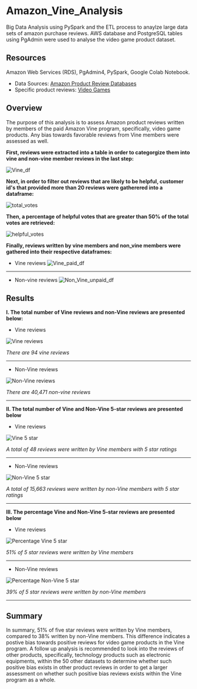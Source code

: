 # Amazon_Vine_Analysis
Big Data Analysis using PySpark and the ETL process to anaylze large data sets of amazon purchase reviews. AWS database and PostgreSQL tables using PgAdmin were used to analyse the video game product dataset. 

## Resources 
Amazon Web Services (RDS), PgAdmin4, PySpark, Google Colab Notebook.
* Data Sources: [Amazon Product Review Databases](https://s3.amazonaws.com/amazon-reviews-pds/tsv/index.txt)
* Specific product reviews: [Video Games](https://s3.amazonaws.com/amazon-reviews-pds/tsv/amazon_reviews_us_Video_Games_v1_00.tsv.gz)

## Overview
The purpose of this analysis is to assess Amazon product reviews written by members of the paid Amazon Vine program, specifically, video game products. Any bias towards favorable reviews from Vine members were assessed as well.

**First, reviews were extracted into a table in order to categorgize them into vine and non-vine member reviews in the last step:**

![Vine_df](https://github.com/jwhberrios/Amazon_Vine_Analysis/blob/main/Images/Vine_df.png)

**Next, in order to filter out reviews that are likely to be helpful, customer id's that provided more than 20 reviews were gatherered into a dataframe:**

![total_votes](https://github.com/jwhberrios/Amazon_Vine_Analysis/blob/main/Images/total_votes_helpful_df.png)

**Then, a percentage of helpful votes that are greater than 50% of the total votes are retrieved:**

![helpful_votes](https://github.com/jwhberrios/Amazon_Vine_Analysis/blob/main/Images/helpful_votes.png)

**Finally, reviews written by vine members and non_vine members were gathered into their respective dataframes:**

* Vine reviews
![Vine_paid_df](https://github.com/jwhberrios/Amazon_Vine_Analysis/blob/main/Images/Vine_paid_df.png)

-----------

* Non-vine reviews
![Non_Vine_unpaid_df](https://github.com/jwhberrios/Amazon_Vine_Analysis/blob/main/Images/Non_vine_reviews_df.png)

## Results


**I. The total number of Vine reviews and non-Vine reviews are presented below:**
* Vine reviews

![Vine reviews](https://github.com/jwhberrios/Amazon_Vine_Analysis/blob/main/Images/Vine_reviews.png)

*There are 94 vine reviews*

--------------

* Non-Vine reviews

![Non-Vine reviews](https://github.com/jwhberrios/Amazon_Vine_Analysis/blob/main/Images/Non_vine_reviews.png)

*There are 40,471 non-vine reviews*

--------------
**II. The total number of Vine and Non-Vine 5-star reviews are presented below**
* Vine reviews

![Vine 5 star](https://github.com/jwhberrios/Amazon_Vine_Analysis/blob/main/Images/5_star_reviews_vine.png)

*A total of 48 reviews were written by Vine members with 5 star ratings*

--------------

* Non-Vine reviews

![Non-Vine 5 star](https://github.com/jwhberrios/Amazon_Vine_Analysis/blob/main/Images/5_star_reviews_non_vine.png)

*A total of 15,663 reviews were written by non-Vine members with 5 star ratings*

--------------
**III. The percentage Vine and Non-Vine 5-star reviews are presented below**
* Vine reviews

![Percentage Vine 5 star](https://github.com/jwhberrios/Amazon_Vine_Analysis/blob/5ded5354019f11afc0c31532c7255eb6ea33f440/Images/Perc_Vine_5star_reviews.png)

*51% of 5 star reviews were written by Vine members*

---------------

* Non-Vine reviews

![Percentage Non-Vine 5 star](https://github.com/jwhberrios/Amazon_Vine_Analysis/blob/main/Images/Perc_Non_Vine_5star_reviews.png)

*39% of 5 star reviews were written by non-Vine members*

-----------------

## Summary
In summary, 51% of five star reviews were written by Vine members, compared to 38% written by non-Vine members. This difference indicates a postive bias towards positive reviews for video game products in the Vine program. A follow up analysis is recommended to look into the reviews of other products, specifically, technology products such as electronic equipments, within the 50 other datasets to determine whether such positive bias exists in other product reviews in order to get a larger assessment on whether such positive bias reviews exists within the Vine program as a whole.
